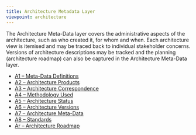 ```yaml
---
title: Architecture Metadata Layer
viewpoint: architecture
---
```


The Architecture Meta-Data layer covers the administrative aspects of the
architecture, such as who created it, for whom and when. Each architecture view is
itemised and may be traced back to individual stakeholder concerns. Versions of
architecture descriptions may be tracked and the planning (architecture roadmap)
can also be captured in the Architecture Meta-Data layer.


* [A1 – Meta-Data Definitions](a1.html)
* [A2 – Architecture Products](a2.html)
* [A3 – Architecture Correspondence](a3.html)
* [A4 – Methodology Used](a4.html)
* [A5 – Architecture Status](a5.html)
* [A6 – Architecture Versions](a6.html)
* [A7 – Architecture Meta-Data](a7.html)
* [A8 – Standards](a8.html)
* [Ar – Architecture Roadmap](ar.html)
